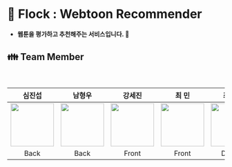 # :green_book: Flock : Webtoon Recommender  
- __웹툰을 평가하고 추천해주는 서비스입니다. :green_book:__

## :family: Team Member
<br />

|심진섭|남형우|강세진|최 민|최정윤|
|:-:|:-:|:-:|:-:|:-:|
|<img src="https://user-images.githubusercontent.com/71700079/183434526-d6ff6eb5-512a-41b9-9965-c53f2dd2c31b.png" width="100" height="100">|<img src="https://user-images.githubusercontent.com/71700079/183433257-20338d29-4767-4225-a1ba-ed68fc17b4f9.png" width="100" height="100">|<img src="https://user-images.githubusercontent.com/71700079/183435569-ed711738-ea93-4ccd-9c05-cd57a55c7da2.jpg" width="100" height="100">|<img src="https://user-images.githubusercontent.com/71700079/182399634-fdbdd0db-6af9-4131-97b9-64604a509df4.jpg" width="100" height="100">|<img src="https://user-images.githubusercontent.com/71700079/183431565-1ded34d6-4677-4542-968c-cb82119ee53a.jpg" width="100" height="100">|
|Back|Back|Front|Front|Design|
